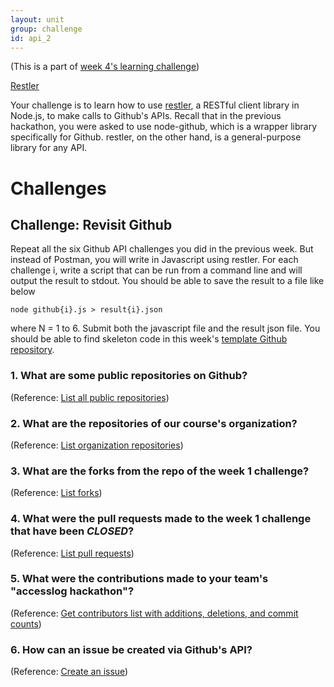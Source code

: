 ```yaml
---
layout: unit
group: challenge
id: api_2
---
```


(This is a part of [week 4's learning challenge](/challenges/4/))

[Restler](https://github.com/danwrong/restler)

Your challenge is to learn how to use [restler](https://github.com/danwrong/restler), a RESTful client library in Node.js, to make calls to Github's APIs. Recall that in the previous hackathon, you were asked to use node-github, which is a wrapper library specifically for Github. restler, on the other hand, is a general-purpose library for any API.

# Challenges

## Challenge: Revisit Github

Repeat all the six Github API challenges you did in the previous week. But instead of Postman, you will write in Javascript using restler. For each challenge i, write a script that can be run from a command line and will output the result to stdout. You should be able to save the result to a file like below

	node github{i}.js > result{i}.json

where N = 1 to 6. Submit both the javascript file and the result json file. You should be able to find skeleton code in this week's [template Github repository](https://github.com/CSCI-4830-002-2014/challenge-week-4).

### 1. What are some public repositories on Github?

(Reference: [List all public repositories](https://developer.github.com/v3/repos/#list-all-public-repositories))

### 2. What are the repositories of our course's organization?

(Reference: [List organization repositories](https://developer.github.com/v3/repos/#list-organization-repositories))

### 3. What are the forks from the repo of the week 1 challenge?

(Reference: [List forks](https://developer.github.com/v3/repos/forks/#list-forks))

### 4. What were the pull requests made to the week 1 challenge that have been _CLOSED_?

(Reference: [List pull requests](https://developer.github.com/v3/pulls/#list-pull-requests))

### 5. What were the contributions made to your team's "accesslog hackathon"?

(Reference: [Get contributors list with additions, deletions, and commit counts](https://developer.github.com/v3/repos/statistics/#contributors))

### 6. How can an issue be created via Github's API?

(Reference: [Create an issue](https://developer.github.com/v3/issues/#create-an-issue))


